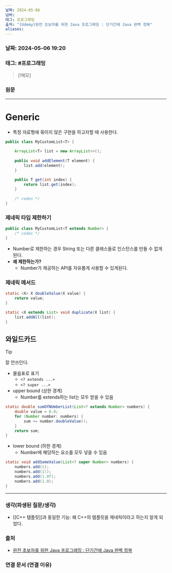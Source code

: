```yaml
---
날짜: 2024-05-06
넘버: 
태그: 프로그래밍
출처: "[Udemy]완전 초보자를 위한 Java 프로그래밍 : 단기간에 Java 완벽 정복"
aliases:
---
```

### 날짜:  2024-05-06 19:20

### 태그:  #프로그래밍

>[!메모]
>

### 원문
---
# Generic
- 특정 자료형에 묶이지 않은 구현을 하고자할 때 사용한다.
```java
public class MyCustomList<T> {
	
	ArrayList<T> list = new ArrayList<>();
	
	public void addElement(T element) {
		list.add(element);
	}

	public T get(int index) {
		return list.get(index);
	}
	
	/* codes */
}
```
### 제네릭 타입 제한하기
```java
public class MyCustomList<T extends Number> {
	/* codes */
}
```
- Number로 제한하는 경우 String 또는 다른 클래스들로 인스턴스를 만들 수 없게 된다.
- **왜 제한하는가?**
	- Number가 제공하는 API를 자유롭게 사용할 수 있게된다.
### 제네릭 메서드
```java
static <X> X doubleValue(X value) {
	return value;
}

static <X extends List> void duplicate(X list) {
	list.addAll(list);
}
```
## 와일드카드

> [!tip]
> 잘 안쓰인다.

- 물음표로 표기
	- `<? extends ...>`
	- `<? super ...>`
- upper bound (상한 경계)
	- Number를 extends하는 list는 모두 받을 수 있음
```java
static double sumOfNUmberList(List<? extends Number> numbers) {
	double value = 0.0;
	for (Number number: numbers) {
		sum += number.doubleValue();
	}
	return sum;
}
```
- lower bound (하한 경계)
	- Number에 해당하는 요소를 모두 넣을 수 있음
```java
static void addSomeValue(List<? super Number> numbers) {
	numbers.add(1);
	numbers.add(1l);
	numbers.add(1.0f);
	numbers.add(1.0);
}
```

---
### 생각(파생된 질문/생각)
- [[C++ 템플릿]]과 동일한 기능: 왜 C++의 템플릿을 제네릭이라고 하는지 알게 되었다.
### 출처
- [완전 초보자를 위한 Java 프로그래밍 : 단기간에 Java 완벽 정복](https://www.udemy.com/course/best-java-programming/?couponCode=ST6MT42324)

### 연결 문서 (연결 이유)

